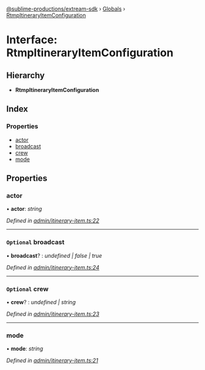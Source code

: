 [@sublime-productions/extream-sdk](../README.md) › [Globals](../globals.md) › [RtmpItineraryItemConfiguration](rtmpitineraryitemconfiguration.md)

# Interface: RtmpItineraryItemConfiguration

## Hierarchy

* **RtmpItineraryItemConfiguration**

## Index

### Properties

* [actor](rtmpitineraryitemconfiguration.md#actor)
* [broadcast](rtmpitineraryitemconfiguration.md#optional-broadcast)
* [crew](rtmpitineraryitemconfiguration.md#optional-crew)
* [mode](rtmpitineraryitemconfiguration.md#mode)

## Properties

###  actor

• **actor**: *string*

*Defined in [admin/itinerary-item.ts:22](https://github.com/Extream-SaaS/ex-sdk/blob/34a42fe/src/admin/itinerary-item.ts#L22)*

___

### `Optional` broadcast

• **broadcast**? : *undefined | false | true*

*Defined in [admin/itinerary-item.ts:24](https://github.com/Extream-SaaS/ex-sdk/blob/34a42fe/src/admin/itinerary-item.ts#L24)*

___

### `Optional` crew

• **crew**? : *undefined | string*

*Defined in [admin/itinerary-item.ts:23](https://github.com/Extream-SaaS/ex-sdk/blob/34a42fe/src/admin/itinerary-item.ts#L23)*

___

###  mode

• **mode**: *string*

*Defined in [admin/itinerary-item.ts:21](https://github.com/Extream-SaaS/ex-sdk/blob/34a42fe/src/admin/itinerary-item.ts#L21)*
